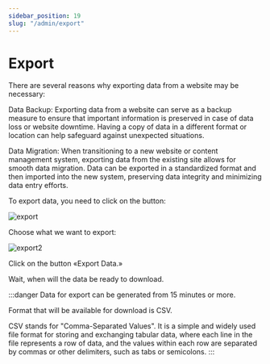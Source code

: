 ```yaml
---
sidebar_position: 19
slug: "/admin/export"
---
```


# Export

There are several reasons why exporting data from a website may be necessary:

Data Backup: Exporting data from a website can serve as a backup measure to ensure that important information is preserved in case of data loss or website downtime. Having a copy of data in a different format or location can help safeguard against unexpected situations.

Data Migration: When transitioning to a new website or content management system, exporting data from the existing site allows for smooth data migration. Data can be exported in a standardized format and then imported into the new system, preserving data integrity and minimizing data entry efforts.

To export data, you need to click on the button:

![export](/img/export.png)

Choose what we want to export:

![export2](/img/export2.png)

Click on the button «Export Data.»

Wait, when will the data be ready to download.

:::danger
Data for export can be generated from 15 minutes or more.

Format that will be available for download is CSV.

CSV stands for "Comma-Separated Values". It is a simple and widely used file format for storing and exchanging tabular data, where each line in the file represents a row of data, and the values within each row are separated by commas or other delimiters, such as tabs or semicolons.
:::
